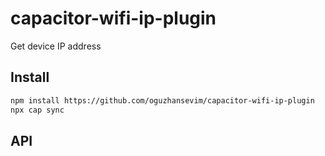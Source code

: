 # capacitor-wifi-ip-plugin

Get device IP address

## Install

```bash
npm install https://github.com/oguzhansevim/capacitor-wifi-ip-plugin
npx cap sync
```

## API

<docgen-index></docgen-index>

<docgen-api>
<!-- run docgen to generate docs from the source -->
<!-- More info: https://github.com/ionic-team/capacitor-docgen -->
</docgen-api>
